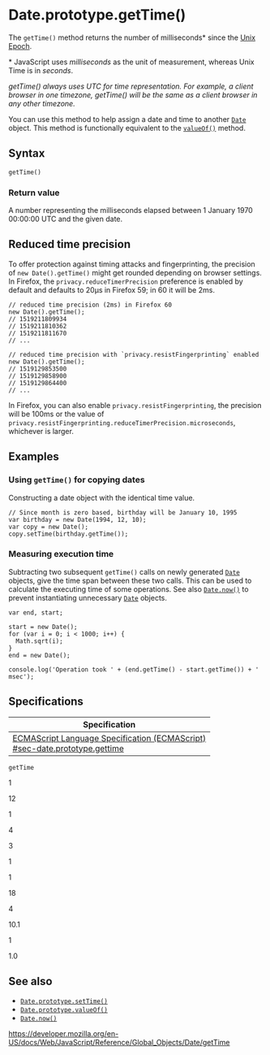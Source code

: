 # Date.prototype.getTime()

The `getTime()` method returns the number of milliseconds\* since the [Unix Epoch](https://en.wikipedia.org/wiki/Unix_time).

\* JavaScript uses _milliseconds_ as the unit of measurement, whereas Unix Time is in _seconds_.

_getTime() always uses UTC for time representation. For example, a client browser in one timezone, getTime() will be the same as a client browser in any other timezone._

You can use this method to help assign a date and time to another [`Date`](../date) object. This method is functionally equivalent to the [`valueOf()`](valueof) method.

## Syntax

    getTime()

### Return value

A number representing the milliseconds elapsed between 1 January 1970 00:00:00 UTC and the given date.

## Reduced time precision

To offer protection against timing attacks and fingerprinting, the precision of `new Date().getTime()` might get rounded depending on browser settings. In Firefox, the `privacy.reduceTimerPrecision` preference is enabled by default and defaults to 20µs in Firefox 59; in 60 it will be 2ms.

    // reduced time precision (2ms) in Firefox 60
    new Date().getTime();
    // 1519211809934
    // 1519211810362
    // 1519211811670
    // ...

    // reduced time precision with `privacy.resistFingerprinting` enabled
    new Date().getTime();
    // 1519129853500
    // 1519129858900
    // 1519129864400
    // ...

In Firefox, you can also enable `privacy.resistFingerprinting`, the precision will be 100ms or the value of `privacy.resistFingerprinting.reduceTimerPrecision.microseconds`, whichever is larger.

## Examples

### Using `getTime()` for copying dates

Constructing a date object with the identical time value.

    // Since month is zero based, birthday will be January 10, 1995
    var birthday = new Date(1994, 12, 10);
    var copy = new Date();
    copy.setTime(birthday.getTime());

### Measuring execution time

Subtracting two subsequent `getTime()` calls on newly generated [`Date`](../date) objects, give the time span between these two calls. This can be used to calculate the executing time of some operations. See also [`Date.now()`](now) to prevent instantiating unnecessary [`Date`](../date) objects.

    var end, start;

    start = new Date();
    for (var i = 0; i < 1000; i++) {
      Math.sqrt(i);
    }
    end = new Date();

    console.log('Operation took ' + (end.getTime() - start.getTime()) + ' msec');

## Specifications

<table><thead><tr class="header"><th>Specification</th></tr></thead><tbody><tr class="odd"><td><a href="https://tc39.es/ecma262/#sec-date.prototype.gettime">ECMAScript Language Specification (ECMAScript)<br />
<span class="small">#sec-date.prototype.gettime</span></a></td></tr></tbody></table>

`getTime`

1

12

1

4

3

1

1

18

4

10.1

1

1.0

## See also

-   [`Date.prototype.setTime()`](settime)
-   [`Date.prototype.valueOf()`](valueof)
-   [`Date.now()`](now)

<a href="https://developer.mozilla.org/en-US/docs/Web/JavaScript/Reference/Global_Objects/Date/getTime" class="_attribution-link">https://developer.mozilla.org/en-US/docs/Web/JavaScript/Reference/Global_Objects/Date/getTime</a>
